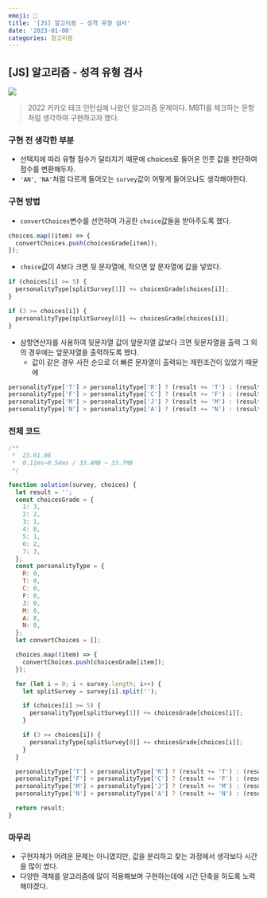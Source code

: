 ```yaml
---
emoji: 📖
title: '[JS] 알고리즘 - 성격 유형 검사'
date: '2023-01-08'
categories: 알고리즘
---
```


## [JS] 알고리즘 - 성격 유형 검사

![](https://velog.velcdn.com/images/pangkyu/post/ed6d63f2-c406-419b-97cc-055e76ea336a/image.png)

> 2022 카카오 테크 인턴십에 나왔던 알고리즘 문제이다. MBTI를 체크하는 문항처럼 생각하여 구현하고자 했다.

### 구현 전 생각한 부분

- 선택지에 따라 유형 점수가 달라지기 때문에 choices로 들어온 인풋 값을 판단하여 점수를 변환해두자.
- <code>'AN'</code>, <code>'NA'</code>처럼 다르게 들어오는 <code>survey</code>값이 어떻게 들어오냐도 생각해야한다.

### 구현 방법

- <code>convertChoices</code>변수를 선언하여 가공한 <code>choice</code>값들을 받아주도록 했다.

```js
choices.map((item) => {
  convertChoices.push(choicesGrade[item]);
});
```

- <code>choice</code>값이 4보다 크면 뒷 문자열에, 작으면 앞 문자열에 값을 넣었다.

```js
if (choices[i] >= 5) {
  personalityType[splitSurvey[1]] += choicesGrade[choices[i]];
}

if (3 >= choices[i]) {
  personalityType[splitSurvey[0]] += choicesGrade[choices[i]];
}
```

- 삼항연산자를 사용하여 뒷문자열 값이 앞문자열 값보다 크면 뒷문자열을 출력 그 외의 경우에는 앞문자열을 출력하도록 했다.
  - 값이 같은 경우 사전 순으로 더 빠른 문자열이 출력되는 제한조건이 있었기 때문에

```js
personalityType['T'] > personalityType['R'] ? (result += 'T') : (result += 'R');
personalityType['F'] > personalityType['C'] ? (result += 'F') : (result += 'C');
personalityType['M'] > personalityType['J'] ? (result += 'M') : (result += 'J');
personalityType['N'] > personalityType['A'] ? (result += 'N') : (result += 'A');
```

### 전체 코드

```js
/**
 *  23.01.08
 *  0.11ms~0.54ms / 33.4MB ~ 33.7MB
 */

function solution(survey, choices) {
  let result = '';
  const choicesGrade = {
    1: 3,
    2: 2,
    3: 1,
    4: 0,
    5: 1,
    6: 2,
    7: 3,
  };
  const personalityType = {
    R: 0,
    T: 0,
    C: 0,
    F: 0,
    J: 0,
    M: 0,
    A: 0,
    N: 0,
  };
  let convertChoices = [];

  choices.map((item) => {
    convertChoices.push(choicesGrade[item]);
  });

  for (let i = 0; i < survey.length; i++) {
    let splitSurvey = survey[i].split('');

    if (choices[i] >= 5) {
      personalityType[splitSurvey[1]] += choicesGrade[choices[i]];
    }

    if (3 >= choices[i]) {
      personalityType[splitSurvey[0]] += choicesGrade[choices[i]];
    }
  }

  personalityType['T'] > personalityType['R'] ? (result += 'T') : (result += 'R');
  personalityType['F'] > personalityType['C'] ? (result += 'F') : (result += 'C');
  personalityType['M'] > personalityType['J'] ? (result += 'M') : (result += 'J');
  personalityType['N'] > personalityType['A'] ? (result += 'N') : (result += 'A');

  return result;
}
```

### 마무리

- 구현자체가 어려운 문제는 아니였지만, 값을 분리하고 찾는 과정에서 생각보다 시간을 많이 썼다.
- 다양한 객체를 알고리즘에 많이 적용해보며 구현하는데에 시간 단축을 하도록 노력해야겠다.

```toc

```

